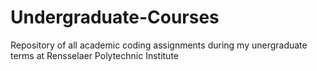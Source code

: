 # Undergraduate-Courses
Repository of all academic coding assignments during my unergraduate terms at Rensselaer Polytechnic Institute
